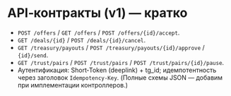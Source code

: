 # API‑контракты (v1) — кратко
- `POST /offers` / `GET /offers` / `POST /offers/{id}/accept`.
- `GET /deals/{id}` / `POST /deals/{id}/cancel`.
- `GET /treasury/payouts` / `POST /treasury/payouts/{id}/approve` / `{id}/send`.
- `GET /trust/pairs` / `POST /trust/pairs` / `POST /trust/pairs/{id}/pause`.
- Аутентификация: Short‑Token (deeplink) + tg_id; идемпотентность через заголовок `Idempotency-Key`.
(Полные схемы JSON — добавим при имплементации контроллеров.)
